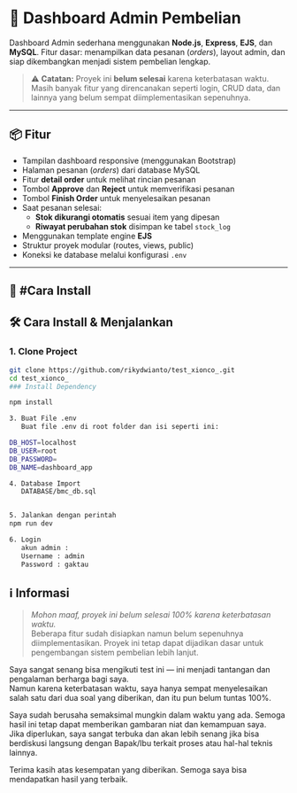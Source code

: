 # 🛒 Dashboard Admin Pembelian

Dashboard Admin sederhana menggunakan **Node.js**, **Express**, **EJS**, dan **MySQL**. Fitur dasar: menampilkan data pesanan (_orders_), layout admin, dan siap dikembangkan menjadi sistem pembelian lengkap.

> ⚠️ **Catatan:** Proyek ini **belum selesai** karena keterbatasan waktu. Masih banyak fitur yang direncanakan seperti login, CRUD data, dan lainnya yang belum sempat diimplementasikan sepenuhnya.

---

## 📦 Fitur

- Tampilan dashboard responsive (menggunakan Bootstrap)
- Halaman pesanan (_orders_) dari database MySQL
- Fitur **detail order** untuk melihat rincian pesanan
- Tombol **Approve** dan **Reject** untuk memverifikasi pesanan
- Tombol **Finish Order** untuk menyelesaikan pesanan
- Saat pesanan selesai:
  - **Stok dikurangi otomatis** sesuai item yang dipesan
  - **Riwayat perubahan stok** disimpan ke tabel `stock_log`
- Menggunakan template engine **EJS**
- Struktur proyek modular (routes, views, public)
- Koneksi ke database melalui konfigurasi `.env`

---

## 🚀 #Cara Install

## 🛠️ Cara Install & Menjalankan

### 1. Clone Project

```bash
git clone https://github.com/rikydwianto/test_xionco_.git
cd test_xionco_
### Install Dependency

npm install

3. Buat File .env
   Buat file .env di root folder dan isi seperti ini:

DB_HOST=localhost
DB_USER=root
DB_PASSWORD=
DB_NAME=dashboard_app

4. Database Import
   DATABASE/bmc_db.sql


5. Jalankan dengan perintah
npm run dev

6. Login
   akun admin :
   Username : admin
   Password : gaktau
```

## ℹ️ Informasi

> _Mohon maaf, proyek ini belum selesai 100% karena keterbatasan waktu._  
> Beberapa fitur sudah disiapkan namun belum sepenuhnya diimplementasikan. Proyek ini tetap dapat dijadikan dasar untuk pengembangan sistem pembelian lebih lanjut.

Saya sangat senang bisa mengikuti test ini — ini menjadi tantangan dan pengalaman berharga bagi saya.  
Namun karena keterbatasan waktu, saya hanya sempat menyelesaikan salah satu dari dua soal yang diberikan, dan itu pun belum tuntas 100%.

Saya sudah berusaha semaksimal mungkin dalam waktu yang ada. Semoga hasil ini tetap dapat memberikan gambaran niat dan kemampuan saya.  
Jika diperlukan, saya sangat terbuka dan akan lebih senang jika bisa berdiskusi langsung dengan Bapak/Ibu terkait proses atau hal-hal teknis lainnya.

Terima kasih atas kesempatan yang diberikan. Semoga saya bisa mendapatkan hasil yang terbaik.
